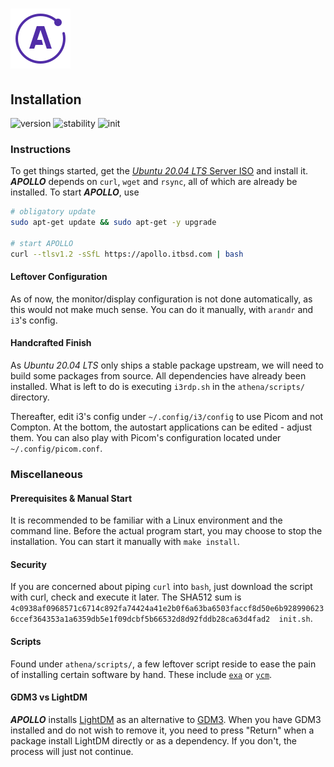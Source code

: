 # ![Apollo Logo](athena/docs/apollo_logo.png)

## Installation

![version](https://img.shields.io/badge/version-v2.0.0-1A1D23.svg) ![stability](https://img.shields.io/badge/stability-unstable-FBB444.svg) ![init](https://img.shields.io/badge/init-v0.1.6-2B303B.svg)

[//]: # (Explains the installation process of APOLLO)
[//]: # (version 0.1.4)

### Instructions

To get things started, get the [_Ubuntu 20.04 LTS_ Server ISO](https://ubuntu.com/download/server) and install it. ***APOLLO*** depends on `curl`, `wget` and `rsync`, all of which are already be installed. To start ***APOLLO***, use

``` BASH
# obligatory update
sudo apt-get update && sudo apt-get -y upgrade

# start APOLLO
curl --tlsv1.2 -sSfL https://apollo.itbsd.com | bash
```

#### Leftover Configuration

As of now, the monitor/display configuration is not done automatically, as this would not make much sense. You can do it manually, with `arandr` and `i3`'s config.

#### Handcrafted Finish

As _Ubuntu 20.04 LTS_ only ships a stable package upstream, we will need to build some packages from source. All dependencies have already been installed. What is left to do is executing `i3rdp.sh` in the `athena/scripts/` directory.

Thereafter, edit i3's config under `~/.config/i3/config` to use Picom and not Compton. At the bottom, the autostart applications can be edited - adjust them. You can also play with Picom's configuration located under `~/.config/picom.conf`.

### Miscellaneous

#### Prerequisites & Manual Start

It is recommended to be familiar with a Linux environment and the command line. Before the actual program start, you may choose to stop the installation. You can start it manually with `make install`.

#### Security

If you are concerned about piping `curl` into `bash`, just download the script with curl, check and execute it later. The SHA512 sum is
`4c0938af0968571c6714c892fa74424a41e2b0f6a63ba6503faccf8d50e6b9289906236ccef364353a1a6359db5e1f09dcbf5b66532d8d92fddb28ca63d4fad2  init.sh`.

#### Scripts

Found under `athena/scripts/`, a few leftover script reside to ease the pain of installing certain software by hand. These include [`exa`](https://the.exa.website/) or [`ycm`](https://github.com/ycm-core/YouCompleteMe).

#### GDM3 vs LightDM

***APOLLO*** installs [LightDM](https://wiki.ubuntuusers.de/LightDM/) as an alternative to [GDM3](https://wiki.ubuntuusers.de/GDM/). When you have GDM3 installed and do not wish to remove it, you need to press "Return" when a package install LightDM directly or as a dependency. If you don't, the process will just not continue.
